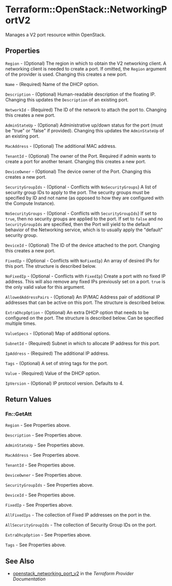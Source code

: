 # Terraform::OpenStack::NetworkingPortV2

Manages a V2 port resource within OpenStack.

## Properties

`Region` - (Optional) The region in which to obtain the V2 networking client. A networking client is needed to create a port. If omitted, the `Region` argument of the provider is used. Changing this creates a new port.

`Name` - (Required) Name of the DHCP option.

`Description` - (Optional) Human-readable description of the floating IP. Changing this updates the `Description` of an existing port.

`NetworkId` - (Required) The ID of the network to attach the port to. Changing this creates a new port.

`AdminStateUp` - (Optional) Administrative up/down status for the port (must be "true" or "false" if provided). Changing this updates the `AdminStateUp` of an existing port.

`MacAddress` - (Optional) The additional MAC address.

`TenantId` - (Optional) The owner of the Port. Required if admin wants to create a port for another tenant. Changing this creates a new port.

`DeviceOwner` - (Optional) The device owner of the Port. Changing this creates a new port.

`SecurityGroupIds` - (Optional - Conflicts with `NoSecurityGroups`) A list of security group IDs to apply to the port. The security groups must be specified by ID and not name (as opposed to how they are configured with the Compute Instance).

`NoSecurityGroups` - (Optional - Conflicts with `SecurityGroupIds`) If set to `true`, then no security groups are applied to the port. If set to `false` and no `SecurityGroupIds` are specified, then the Port will yield to the default behavior of the Networking service, which is to usually apply the "default" security group.

`DeviceId` - (Optional) The ID of the device attached to the port. Changing this creates a new port.

`FixedIp` - (Optional - Conflicts with `NoFixedIp`) An array of desired IPs for this port. The structure is described below.

`NoFixedIp` - (Optional - Conflicts with `FixedIp`) Create a port with no fixed IP address. This will also remove any fixed IPs previously set on a port. `true` is the only valid value for this argument.

`AllowedAddressPairs` - (Optional) An IP/MAC Address pair of additional IP addresses that can be active on this port. The structure is described below.

`ExtraDhcpOption` - (Optional) An extra DHCP option that needs to be configured on the port. The structure is described below. Can be specified multiple times.

`ValueSpecs` - (Optional) Map of additional options.

`SubnetId` - (Required) Subnet in which to allocate IP address for this port.

`IpAddress` - (Required) The additional IP address.

`Tags` - (Optional) A set of string tags for the port.

`Value` - (Required) Value of the DHCP option.

`IpVersion` - (Optional) IP protocol version. Defaults to 4.


## Return Values

### Fn::GetAtt

`Region` - See Properties above.

`Description` - See Properties above.

`AdminStateUp` - See Properties above.

`MacAddress` - See Properties above.

`TenantId` - See Properties above.

`DeviceOwner` - See Properties above.

`SecurityGroupIds` - See Properties above.

`DeviceId` - See Properties above.

`FixedIp` - See Properties above.

`AllFixedIps` - The collection of Fixed IP addresses on the port in the.

`AllSecurityGroupIds` - The collection of Security Group IDs on the port.

`ExtraDhcpOption` - See Properties above.

`Tags` - See Properties above.

## See Also

* [openstack_networking_port_v2](https://www.terraform.io/docs/providers/openstack/r/networking_port_v2.html) in the _Terraform Provider Documentation_